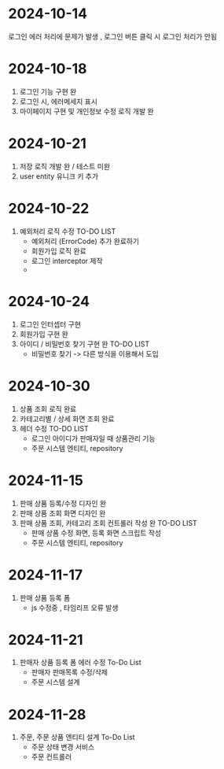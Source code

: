 # 2024-10-14
로그인 에러 처리에 문제가 발생 , 로그인 버튼 클릭 시 로그인 처리가 안됨

# 2024-10-18
1. 로그인 기능 구현 완
2. 로그인 시, 에러메세지 표시
3. 마이페이지 구현 및 개인정보 수정 로직 개발 완

# 2024-10-21
1. 저장 로직 개발 완 / 테스트 미완
2. user entity 유니크 키 추가

# 2024-10-22
1. 예외처리 로직 수정
   TO-DO LIST
   - 예외처리 (ErrorCode) 추가 완료하기
   - 회원가입 로직 완료
   - 로그인 interceptor 제작
   - 
# 2024-10-24
1. 로그인 인터셉터 구현
2. 회원가입 구현 완
3. 아이디 / 비밀번호 찾기 구현 완
   TO-DO LIST
   - 비밀번호 찾기 -> 다른 방식을 이용해서 도입

# 2024-10-30
1. 상품 조회 로직 완료
2. 카테고리별 / 상세 화면 조회 완료
3. 헤더 수정
   TO-DO LIST
   - 로그인 아이디가 판매자일 때 상품관리 기능
   - 주문 시스템 엔티티, repository

# 2024-11-15
1. 판매 상품 등록/수정 디자인 완
2. 판매 상품 조회 화면 디자인 완
3. 판매 상품 조회, 카테고리 조회 컨트롤러 작성 완
   TO-DO LIST
   - 판매 상품 수정 화면, 등록 화면 스크립트 작성
   - 주문 시스템 엔티티, repository

# 2024-11-17
1. 판매 상품 등록 폼
   - js 수정중 , 타임리프 오류 발생
  
# 2024-11-21
1. 판매자 상품 등록 폼 에러 수정
      To-Do List
      - 판매자 판매목록 수정/삭제
      - 주문 시스템 설계

# 2024-11-28
1. 주문, 주문 상품 엔티티 설계
   To-Do List
   - 주문 상태 변경 서비스
   - 주문 컨트롤러
     
